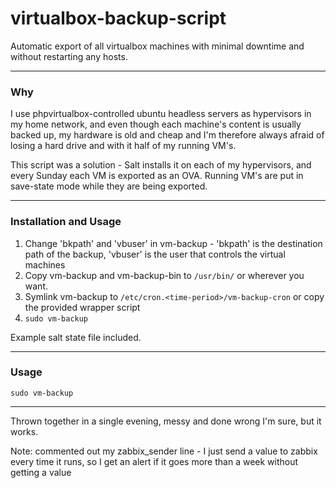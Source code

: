 # virtualbox-backup-script
Automatic export of all virtualbox machines with minimal downtime and without restarting any hosts.


***
### Why
I use phpvirtualbox-controlled ubuntu headless servers as hypervisors in my home network, and even though each machine's content is usually backed up, my hardware is old and cheap and I'm therefore always afraid of losing a hard drive and with it half of my running VM's.

This script was a solution - Salt installs it on each of my hypervisors, and every Sunday each VM is exported as an OVA. Running VM's are put in save-state mode while they are being exported.

***
### Installation and Usage

1. Change 'bkpath' and 'vbuser' in vm-backup - 'bkpath' is the destination path of the backup, 'vbuser' is the user that controls the virtual machines
2. Copy vm-backup and vm-backup-bin to `/usr/bin/` or wherever you want.
3. Symlink vm-backup to `/etc/cron.<time-period>/vm-backup-cron` or copy the provided wrapper script
4. `sudo vm-backup`

Example salt state file included.

***
### Usage

`sudo vm-backup`

***
Thrown together in a single evening, messy and done wrong I'm sure, but it works. 

Note: commented out my zabbix_sender line - I just send a value to zabbix every time it runs, so I get an alert if it goes more than a week without getting a value
